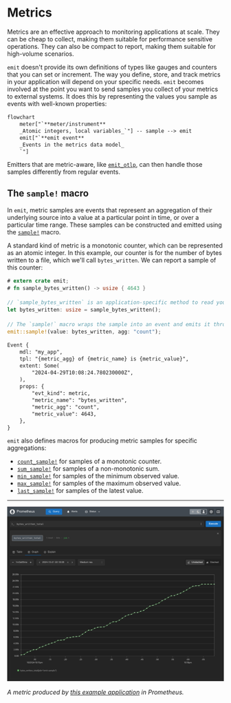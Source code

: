 # Metrics

Metrics are an effective approach to monitoring applications at scale. They can be cheap to collect, making them suitable for performance sensitive operations. They can also be compact to report, making them suitable for high-volume scenarios.

`emit` doesn't provide its own definitions of types like gauges and counters that you can set or increment. The way you define, store, and track metrics in your application will depend on your specific needs. `emit` becomes involved at the point you want to send samples you collect of your metrics to external systems. It does this by representing the values you sample as events with well-known properties:

```mermaid
flowchart
    meter["`**meter/instrument**
    _Atomic integers, local variables_`"] -- sample --> emit
    emit["`**emit event**
    _Events in the metrics data model_
    `"]
```

Emitters that are metric-aware, like [`emit_otlp`](../emitting-events/otlp.md), can then handle those samples differently from regular events.

## The `sample!` macro

In `emit`, metric samples are events that represent an aggregation of their underlying source into a value at a particular point in time, or over a particular time range. These samples can be constructed and emitted using the [`sample!`](https://docs.rs/emit/1.12.0/emit/macro.sample.html) macro.

A standard kind of metric is a monotonic counter, which can be represented as an atomic integer. In this example, our counter is for the number of bytes written to a file, which we'll call `bytes_written`. We can report a sample of this counter:

```rust
# extern crate emit;
# fn sample_bytes_written() -> usize { 4643 }

// `sample_bytes_written` is an application-specific method to read your metric values
let bytes_written: usize = sample_bytes_written();

// The `sample!` macro wraps the sample into an event and emits it through the diagnostic pipeline
emit::sample!(value: bytes_written, agg: "count");
```

```text
Event {
    mdl: "my_app",
    tpl: "{metric_agg} of {metric_name} is {metric_value}",
    extent: Some(
        "2024-04-29T10:08:24.780230000Z",
    ),
    props: {
        "evt_kind": metric,
        "metric_name": "bytes_written",
        "metric_agg": "count",
        "metric_value": 4643,
    },
}
```

`emit` also defines macros for producing metric samples for specific aggregations:

- [`count_sample!`](https://docs.rs/emit/1.12.0/emit/macro.count_sample.html) for samples of a monotonic counter.
- [`sum_sample!`](https://docs.rs/emit/1.12.0/emit/macro.sum_sample.html) for samples of a non-monotonic sum.
- [`min_sample!`](https://docs.rs/emit/1.12.0/emit/macro.min_sample.html) for samples of the minimum observed value.
- [`max_sample!`](https://docs.rs/emit/1.12.0/emit/macro.max_sample.html) for samples of the maximum observed value.
- [`last_sample!`](https://docs.rs/emit/1.12.0/emit/macro.last_sample.html) for samples of the latest value.

-----

![an example metric in Prometheus](../asset/metric-prometheus.png)

_A metric produced by [this example application](https://github.com/emit-rs/emit/tree/main/examples/metric_prometheus) in Prometheus._

